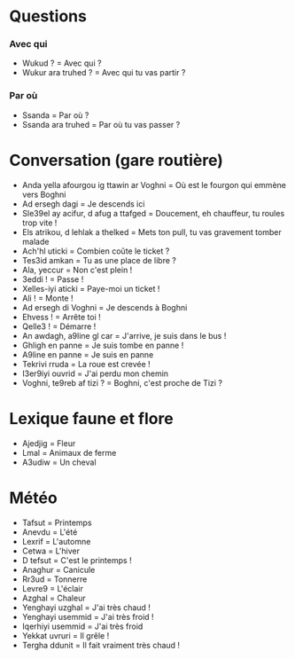 # Questions

### Avec qui

- Wukud ? = Avec qui ?
- Wukur ara truhed ? = Avec qui tu vas partir ?

### Par où

- Ssanda = Par où ?
- Ssanda ara truhed = Par où tu vas passer ?

# Conversation (gare routière)

- Anda yella afourgou ig ttawin ar Voghni = Où est le fourgon qui emmène vers Boghni
- Ad ersegh dagi = Je descends ici
- Sle39el ay acifur, d afug a ttafged = Doucement, eh chauffeur, tu roules trop vite !
- Els atrikou, d lehlak a thelked = Mets ton pull, tu vas gravement tomber malade
- Ach'hl uticki = Combien coûte le ticket ?
- Tes3id amkan = Tu as une place de libre ?
- Ala, yeccur = Non c'est plein !
- 3eddi ! = Passe !
- Xelles-iyi aticki = Paye-moi un ticket !
- Ali ! = Monte !
- Ad ersegh di Voghni = Je descends à Boghni
- Ehvess ! = Arrête toi !
- Qelle3 ! = Démarre !
- An awdagh, a9line gl car = J'arrive, je suis dans le bus !
- Ghligh en panne = Je suis tombe en panne !
- A9line en panne = Je suis en panne
- Tekrivi rruda = La roue est crevée !
- I3er9iyi ouvrid = J'ai perdu mon chemin
- Voghni, te9reb af tizi ? = Boghni, c'est proche de Tizi ?

# Lexique faune et flore

- Ajedjig = Fleur
- Lmal = Animaux de ferme
- A3udiw = Un cheval

# Météo

- Tafsut = Printemps
- Anevdu = L'été
- Lexrif = L'automne
- Cetwa = L'hiver
- D tefsut = C'est le printemps !
- Anaghur = Canicule
- Rr3ud = Tonnerre
- Levre9 = L'éclair
- Azghal = Chaleur
- Yenghayi uzghal = J'ai très chaud !
- Yenghayi usemmid = J'ai très froid !
- Iqerhiyi usemmid = J'ai très froid
- Yekkat uvruri = Il grêle !
- Tergha ddunit = Il fait vraiment très chaud !
